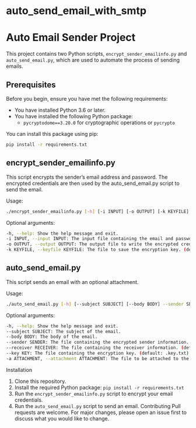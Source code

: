 # auto_send_email_with_smtp
# Auto Email Sender Project

This project contains two Python scripts, `encrypt_sender_emailinfo.py` and `auto_send_email.py`, which are used to automate the process of sending emails.

## Prerequisites

Before you begin, ensure you have met the following requirements:

- You have installed Python 3.6 or later.
- You have installed the following Python package:
  - `pycryptodome==3.20.0` for cryptographic operations or `pycrypto`

You can install this package using pip:

```bash
pip install -r requirements.txt
```

## encrypt_sender_emailinfo.py
This script encrypts the sender’s email address and password. The encrypted credentials are then used by the auto_send_email.py script to send the email.

Usage:

```bash
./encrypt_sender_emailinfo.py [-h] [-i INPUT] [-o OUTPUT] [-k KEYFILE]
```

Optional arguments:
```bash
-h, --help: Show the help message and exit.
-i INPUT, --input INPUT: The input file containing the email and password. (default: sender_info.txt)
-o OUTPUT, --output OUTPUT: The output file to write the encrypted credentials. (default: sender_info_encrypt.txt)
-k KEYFILE, --keyfile KEYFILE: The file to save the encryption key. (default: .key.txt)
```

## auto_send_email.py
This script sends an email with an optional attachment.

Usage:
```bash
./auto_send_email.py [-h] [--subject SUBJECT] [--body BODY] --sender SENDER
```

Optional arguments:

```bash
-h, --help: Show the help message and exit.
--subject SUBJECT: The subject of the email.
--body BODY: The body of the email.
--sender SENDER: The file containing the encrypted sender information. (default: sender_info_encrypt.txt)
--receiver RECEIVER: The file containing the receiver information. (default: receiver.list)
--key KEY: The file containing the encryption key. (default: .key.txt)
-a ATTACHMENT, --attachment ATTACHMENT: The file to be attached to the email.
```

Installation
1. Clone this repository.
2. Install the required Python package: `pip install -r requirements.txt`
3. Run the `encrypt_sender_emailinfo.py` script to encrypt your email credentials.
4. Run the `auto_send_email.py` script to send an email.
Contributing
Pull requests are welcome. For major changes, please open an issue first to discuss what you would like to change.


